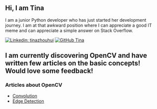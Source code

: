 ## Hi, I am Tina

I am a junior Python developer who has just started her development journey. I am at that awkward position where I can appreciate a good IT meme and can appreciate a simple answer on Stack Overflow.

[![Linkedin: tinazhouhui](https://img.shields.io/badge/-tinazhouhui-blue?style=flat-square&logo=Linkedin&logoColor=white&link=https://www.linkedin.com/in/tinazhouhui/)](https://www.linkedin.com/in/tinazhouhui/)
[![GitHub Tina](https://img.shields.io/github/followers/tinazhouhui?label=follow&style=social)](https://github.com/tinazhouhui)

## I am currently discovering OpenCV and have written few articles on the basic concepts! Would love some feedback!

### Articles about OpenCV
- [Convolution](https://dev.to/tinazhouhui/discovering-open-cv-using-python-2iak)
- [Edge Detection](https://dev.to/tinazhouhui/discovering-opencv-using-python-edge-detection-185g)


